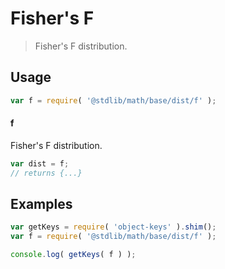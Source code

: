 # Fisher's F

> Fisher's F distribution.


<section class="usage">

## Usage

``` javascript
var f = require( '@stdlib/math/base/dist/f' );
```

#### f

Fisher's F distribution.

``` javascript
var dist = f;
// returns {...}
```

</section>

<!-- /.usage -->


<section class="examples">

## Examples

<!-- TODO: better examples -->

``` javascript
var getKeys = require( 'object-keys' ).shim();
var f = require( '@stdlib/math/base/dist/f' );

console.log( getKeys( f ) );
```

</section>

<!-- /.examples -->


<section class="links">

</section>

<!-- /.links -->
